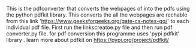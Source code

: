 This is the pdfconverter that converts the webpages of into the pdfs using the python pdfkit library.
This converts the all the webpages are rechable from this link 'https://www.geeksforgeeks.org/gate-cs-notes-gq/' to each individual pdf file.
First run the linkscreatoe.py file and then run pdf converter.py file.
for pdf conversion this programme uses 'pypi pdfkit' library .
learn more about pdfkit on https://pypi.org/project/pdfkit/
